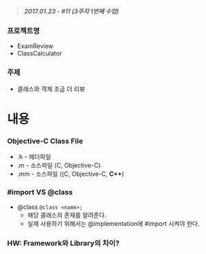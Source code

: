 > ##### 2017.01.23 -  #11 (3주차 1번째 수업)

### 프로젝트명
- ExamReview  
- ClassCalculator  


### 주제  
- 클래스와 객체 조금 더 리뷰  


# 내용  
### Objective-C Class File  
- .h - 헤더파일  
- .m - 소스파일 (C, Objective-C)   
- .mm - 소스파일 ((C, Objective-C, **C++**)  

### #import VS @class  
- @class  ``@class <name>;``
	- 해당 클래스의 존재를 알려준다.  
	- 실제 사용하기 위해서는 @implementation에 #import 시켜야 한다.  
	
	
### HW: Framework와 Library의 차이?  



